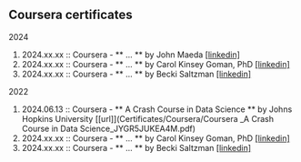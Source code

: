 ##  Coursera certificates

2024
1. 2024.xx.xx :: Coursera - ** ... ** by John Maeda [[linkedin]](https://...)
1. 2024.xx.xx :: Coursera - ** ... ** by Carol Kinsey Goman, PhD [[linkedin]](https://...)
1. 2024.xx.xx :: Coursera - ** ... ** by Becki Saltzman [[linkedin]](https://...)

2022
1. 2024.06.13 :: Coursera - ** A Crash Course in Data Science ** by Johns Hopkins University [[url]](Certificates/Coursera/Coursera _A Crash Course in Data Science_JYGR5JUKEA4M.pdf)
1. 2024.xx.xx :: Coursera - ** ... ** by Carol Kinsey Goman, PhD [[linkedin]](https://...)
1. 2024.xx.xx :: Coursera - ** ... ** by Becki Saltzman [[linkedin]](https://...)

